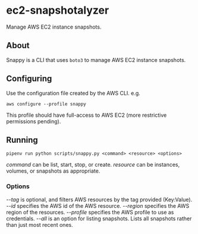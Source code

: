 # ec2-snapshotalyzer

Manage AWS EC2 instance snapshots.

## About

Snappy is a CLI that uses `boto3` to manage AWS EC2 instance snapshots.

## Configuring

Use the configuration file created by the AWS CLI. e.g.

`aws configure --profile snappy`

This profile should have full-access to AWS EC2 (more restrictive permissions pending).

## Running

`pipenv run python scripts/snappy.py <command> <resource> <options>`

*command* can be list, start, stop, or create.
*resource* can be instances, volumes, or snapshots as appropriate.

### Options

*--tag* is optional, and filters AWS resources by the tag provided (Key:Value).
*--id* specifies the AWS id of the AWS resource.
*--region* specifies the AWS region of the resources.
*--profile* specifies the AWS profile to use as credentials.
*--all* is an option for listing snapshots. Lists all snapshots rather than just most recent ones.